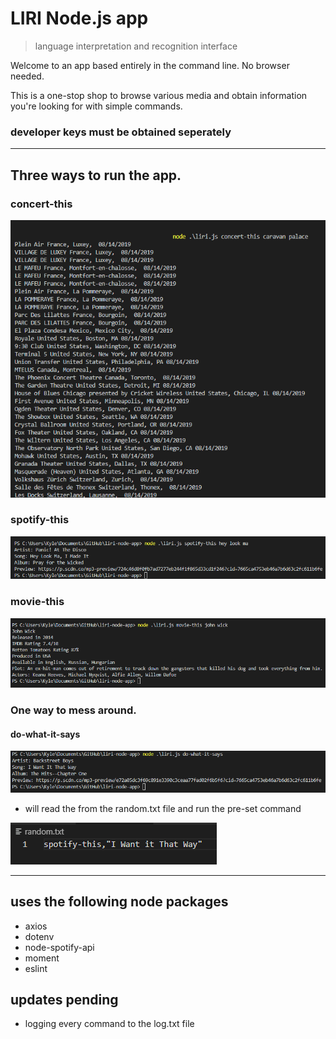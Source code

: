 # LIRI Node.js app
> language interpretation and recognition interface

Welcome to an app based entirely in the command line. No browser needed.

This is a one-stop shop to browse various media and obtain information you're looking for with simple commands.

### developer keys must be obtained seperately
___

## Three ways to run the app.

### concert-this

![concert](images/bandtest.png)

### spotify-this 

![spotify](images/songtest.png)

### movie-this

![movie](images/movietest.png)

### One way to mess around.

#### do-what-it-says

![dothething](images/randomtest.png)

* will read the from the random.txt file and run the pre-set command

![randomtext](images/randText.png)

---

## uses the following node packages

* axios
* dotenv
* node-spotify-api
* moment
* eslint

## updates pending

* logging every command to the log.txt file